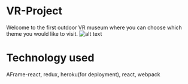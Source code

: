 # VR-Project
Welcome to the first outdoor VR museum where you can choose which theme you would like to visit. 
![alt text](image.png)


# Technology used
AFrame-react, redux, heroku(for deployment), react, webpack
